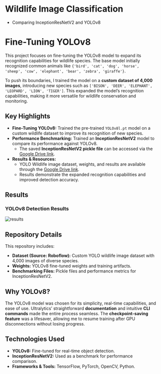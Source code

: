 # Wildlife Image Classification
- Comparing InceptionResNetV2 and YOLOv8

# Fine-Tuning YOLOv8

This project focuses on fine-tuning the YOLOv8 model to expand its recognition capabilities for wildlife species. The base model initially recognized common animals like `{'bird', 'cat', 'dog', 'horse', 'sheep', 'cow', 'elephant', 'bear', 'zebra', 'giraffe'}`.  

To push its boundaries, I trained the model on a **custom dataset of 4,000 images**, introducing new species such as `['BISON', 'DEER', 'ELEPHANT', 'LEOPARD', 'LION', 'TIGER']`. This expanded the model’s recognition capabilities, making it more versatile for wildlife conservation and monitoring.

## Key Highlights
- **Fine-Tuning YOLOv8:** Trained the pre-trained `YOLOv8l.pt` model on a custom wildlife dataset to improve its recognition of new species.
- **Performance Benchmarking:** Trained an **InceptionResNetV2** model to compare its performance against YOLOv8.  
  - The saved **InceptionResNetV2 pickle file** can be accessed via the [Google Drive link](https://drive.google.com/drive/folders/1z1sIb1ZrmX6HVlKe2ohGV9dlWWT9qXX7?usp=sharing).
- **Results & Resources:**  
  - YOLO Wildlife image dataset, weights, and results are available through the [Google Drive link](https://drive.google.com/drive/folders/1z1sIb1ZrmX6HVlKe2ohGV9dlWWT9qXX7?usp=sharing).
  - Results demonstrate the expanded recognition capabilities and improved detection accuracy.

## Results
### YOLOv8 Detection Results
![results](https://github.com/user-attachments/assets/6318bab2-a396-4b66-a077-4edfc067e0d4)


## Repository Details
This repository includes:
- **Dataset (Source: Roboflow):** Custom YOLO wildlife image dataset with 4,000 images of diverse species.
- **Weights:** YOLOv8 fine-tuned weights and training artifacts.
- **Benchmarking Files:** Pickle files and performance metrics for InceptionResNetV2.

## Why YOLOv8?
The YOLOv8 model was chosen for its simplicity, real-time capabilities, and ease of use. Ultralytics’ straightforward **documentation** and intuitive **CLI commands** made the entire process seamless. The **checkpoint-saving feature** was a lifesaver, allowing me to resume training after GPU disconnections without losing progress.

## Technologies Used
- **YOLOv8:** Fine-tuned for real-time object detection.
- **InceptionResNetV2:** Used as a benchmark for performance comparison.
- **Frameworks & Tools:** TensorFlow, PyTorch, OpenCV, Python.
